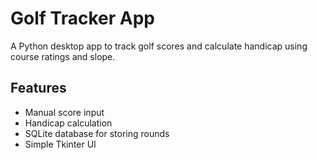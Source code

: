 # Golf Tracker App

A Python desktop app to track golf scores and calculate handicap using course ratings and slope.

## Features
- Manual score input
- Handicap calculation
- SQLite database for storing rounds
- Simple Tkinter UI
